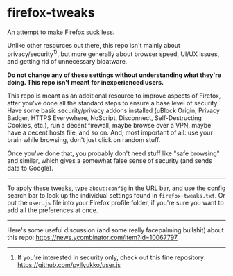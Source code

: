 # firefox-tweaks
An attempt to make Firefox suck less. 

Unlike other resources out there, this repo isn't mainly about privacy/security<sup>1)</sup>, but more generally about browser speed, UI/UX issues, and getting rid of unnecessary bloatware.

**Do not change any of these settings without understanding what they're doing. This repo isn't meant for inexperienced users.** 

This repo is meant as an additional resource to improve aspects of Firefox, after you've done all the standard steps to ensure a base level of security. Have some basic security/privacy addons installed (uBlock Origin, Privacy Badger, HTTPS Everywhere, NoScript, Disconnect, Self-Destructing Cookies, etc.), run a decent firewall, maybe browse over a VPN, maybe have a decent hosts file, and so on. And, most important of all: use your brain while browsing, don't just click on random stuff.

Once you've done that, you probably don't need stuff like "safe browsing" and similar, which gives a somewhat false sense of security (and sends data to Google).

---

To apply these tweaks, type `about:config` in the URL bar, and use the config search bar to look up the individual settings found in `firefox-tweaks.txt`. Or put the `user.js` file into your Firefox profile folder, if you're sure you want to add all the preferences at once.

---

Here's some useful discussion (and some really facepalming bullshit) about this repo: https://news.ycombinator.com/item?id=10067797

---

1) If you're interested in security only, check out this fine repository: https://github.com/pyllyukko/user.js
